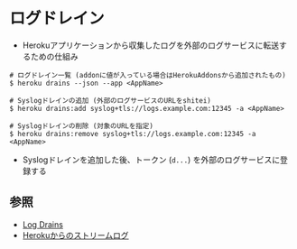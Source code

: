 # ログドレイン
- Herokuアプリケーションから収集したログを外部のログサービスに転送するための仕組み

```
# ログドレイン一覧 (addonに値が入っている場合はHerokuAddonsから追加されたもの)
$ heroku drains --json --app <AppName>

# Syslogドレインの追加 (外部のログサービスのURLをshitei)
$ heroku drains:add syslog+tls://logs.example.com:12345 -a <AppName>

# Syslogドレインの削除 (対象のURLを指定)
$ heroku drains:remove syslog+tls://logs.example.com:12345 -a <AppName>
```

- Syslogドレインを追加した後、トークン (`d...`) を外部のログサービスに登録する

## 参照
- [Log Drains](https://devcenter.heroku.com/articles/log-drains)
- [Herokuからのストリームログ](https://docs.newrelic.com/jp/docs/logs/forward-logs/heroku-log-forwarding/)
